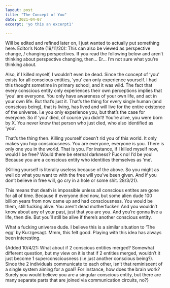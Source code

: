 ```yaml
---
layout: post
title: "The Concept of You"
date: 2021-04-07
excerpt: 'yo this an excerpt1'

---
```

Will be edited and refined later on, I just wanted to actually put something here.
Editor’s Note (19/11/20): This can also be viewed as perspective change, / changing perspectives. If you read the following below and aren’t thinking about perspective changing, then… Er… I’m not sure what you’re thinking about.

Also, if I killed myself, I wouldn’t even be dead. Since the concept of ‘you’ exists for all conscious entities, ‘you’ can only experience yourself. I had this thought sometime in primary school, and it was wild. The fact that every conscious entity only experiences their own perceptions implies that ‘you’ are everyone. You only have awareness of your own life, and act in your own life. But that’s just it.
That’s the thing for every single human (and conscious being), that is living, has lived and will live for the entire existence of the universe. I.e you only experience you, but that’s the case for everyone. So if ‘you’ died, of course you didn’t! You’re alive, you were born by X. You never know that person who just died, who also identified as ‘you’.


That’s the thing then. Killing yourself doesn’t rid you of this world. It only makes you hop consciousness. You are everyone, everyone is you. There is only one you in the world. That is you. For instance, if I killed myself now, would I be free? Would there be eternal darkness? Fuck no! I’d be you! Because you are a conscious entity who identities themselves as ‘me’. 

{Killing yourself is literally useless because of the above. So you might as well do what you want to with the free will you’ve been given. And if you don’t believe in free will, go cry in a hole or some shit. 28/3/21}.

This means that death is impossible unless all conscious entites are gone for all of time. Because if everyone died now, but some alien dude 100 billion years from now came up and had consciousness. You would be them, still fucking alive. You aren’t dead motherfucker! And you wouldn’t know about any of your past, just that you are you.  And you’re gonna live a life, then die. But you’ll still be alive if there’s another conscious entity.

What a fucking universe dude. I believe this is a similar situation to ‘The egg’ by Kurzgesagt. Mmm, this felt good. Playing with this idea has always been interesting.

{Added 10/4/21: What about if 2 conscious entities merged? Somewhat different question, but my view on it is that if 2 entities merged, wouldn’t it just become 1 superconsciousness (i.e just another conscious being?). Since the 2 individuals communicate to each other, isn’t that reminiscent of a single system aiming for a goal? 
For instance, how does the brain work? Surely you would believe you are a singular conscious entity, but there are many separate parts that are joined via communication circuits, no?}